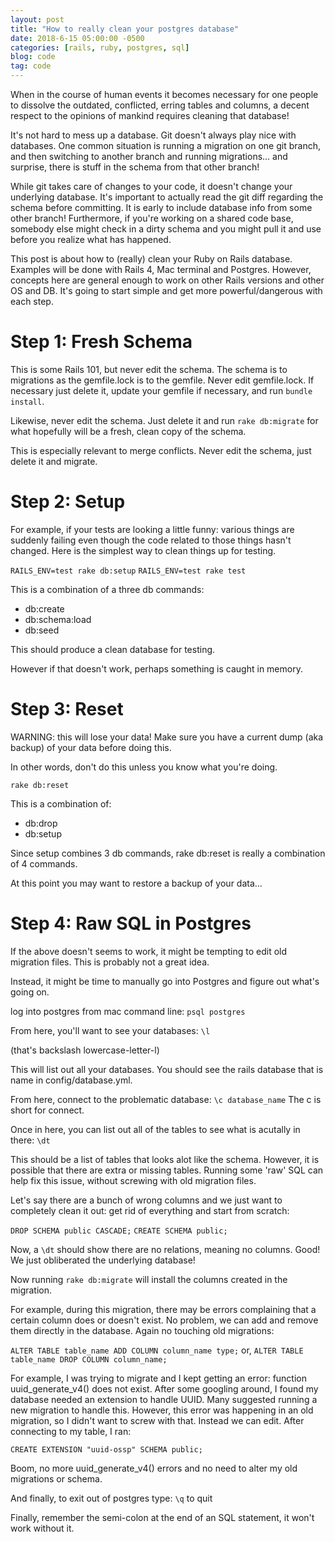 ```yaml
---
layout: post
title: "How to really clean your postgres database"
date: 2018-6-15 05:00:00 -0500
categories: [rails, ruby, postgres, sql]
blog: code
tag: code
---
```


When in the course of human events it becomes necessary for one people to dissolve the outdated, conflicted, erring tables and columns, a decent respect to the opinions of mankind requires cleaning that database!

It's not hard to mess up a database. Git doesn't always play nice with databases. One common situation is running a migration on one git branch, and then switching to another branch and running migrations... and surprise, there is stuff in the schema from that other branch!

While git takes care of changes to your code, it doesn't change your underlying database. It's important to actually read the git diff regarding the schema before committing. It is early to include database info from some other branch! Furthermore, if you're working on a shared code base, somebody else might check in a dirty schema and you might pull it and use before you realize what has happened.

This post is about how to (really) clean your Ruby on Rails database. Examples will be done with Rails 4, Mac terminal and Postgres. However, concepts here are general enough to work on other Rails versions and other OS and DB. It's going to start simple and get more powerful/dangerous with each step.

# Step 1: Fresh Schema

This is some Rails 101, but never edit the schema. The schema is to migrations as the gemfile.lock is to the gemfile. Never edit gemfile.lock. If necessary just delete it, update your gemfile if necessary, and run `bundle install`.

Likewise, never edit the schema. Just delete it and run `rake db:migrate` for what hopefully will be a fresh, clean copy of the schema.

This is especially relevant to merge conflicts. Never edit the schema, just delete it and migrate.

# Step 2: Setup

For example, if your tests are looking a little funny: various things are suddenly failing even though the code related to those things hasn't changed. Here is the simplest way to clean things up for testing.

`RAILS_ENV=test rake db:setup`
`RAILS_ENV=test rake test`

This is a combination of a three db commands:
  - db:create
  - db:schema:load
  - db:seed

This should produce a clean database for testing.

However if that doesn't work, perhaps something is caught in memory.

# Step 3: Reset

WARNING: this will lose your data! Make sure you have a current dump (aka backup) of your data before doing this.

In other words, don't do this unless you know what you're doing.


`rake db:reset`

This is a combination of:
  - db:drop
  - db:setup

Since setup combines 3 db commands, rake db:reset is really a combination of 4 commands.

At this point you may want to restore a backup of your data...


# Step 4: Raw SQL in Postgres

If the above doesn't seems to work, it might be tempting to edit old migration files. This is probably not a great idea.

Instead, it might be time to manually go into Postgres and figure out what's going on.

log into postgres from mac command line: `psql postgres`

From here, you'll want to see your databases: `\l`

(that's backslash lowercase-letter-l)

This will list out all your databases. You should see the rails database that is name in config/database.yml.

From here, connect to the problematic database: `\c database_name`
The c is short for connect.

Once in here, you can list out all of the tables to see what is acutally in there: `\dt`

This should be a list of tables that looks alot like the schema. However, it is possible that there are extra or missing tables. Running some 'raw' SQL can help fix this issue, without screwing with old migration files.

Let's say there are a bunch of wrong columns and we just want to completely clean it out: get rid of everything and start from scratch:

`DROP SCHEMA public CASCADE;`
`CREATE SCHEMA public;`

Now, a `\dt` should show there are no relations, meaning no columns. Good! We just obliberated the underlying database!

Now running `rake db:migrate` will install the columns created in the migration.

For example, during this migration, there may be errors complaining that a certain column does or doesn't exist. No problem, we can add and remove them directly in the database. Again no touching old migrations:

`ALTER TABLE table_name ADD COLUMN column_name type;` or,
`ALTER TABLE table_name DROP COLUMN column_name;`

For example, I was trying to migrate and I kept getting an error: function uuid_generate_v4() does not exist. After some googling around, I found my database needed an extension to handle UUID. Many suggested running a new migration to handle this. However, this error was happening in an old migration, so I didn't want to screw with that. Instead we can edit. After connecting to my table, I ran:

`CREATE EXTENSION "uuid-ossp" SCHEMA public;`

Boom, no more uuid_generate_v4() errors and no need to alter my old migrations or schema.

And finally, to exit out of postgres type:
`\q`
to quit

Finally, remember the semi-colon at the end of an SQL statement, it won't work without it.

